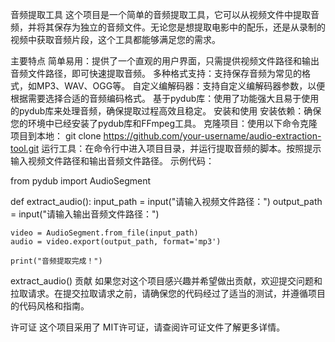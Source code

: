 音频提取工具
这个项目是一个简单的音频提取工具，它可以从视频文件中提取音频，并将其保存为独立的音频文件。无论您是想提取电影中的配乐，还是从录制的视频中获取音频片段，这个工具都能够满足您的需求。

主要特点
简单易用：提供了一个直观的用户界面，只需提供视频文件路径和输出音频文件路径，即可快速提取音频。
多种格式支持：支持保存音频为常见的格式，如MP3、WAV、OGG等。
自定义编解码器：支持自定义编解码器参数，以便根据需要选择合适的音频编码格式。
基于pydub库：使用了功能强大且易于使用的pydub库来处理音频，确保提取过程高效且稳定。
安装和使用
安装依赖：确保您的环境中已经安装了pydub库和FFmpeg工具。
克隆项目：使用以下命令克隆项目到本地：
git clone https://github.com/your-username/audio-extraction-tool.git
运行工具：在命令行中进入项目目录，并运行提取音频的脚本。按照提示输入视频文件路径和输出音频文件路径。
示例代码：

from pydub import AudioSegment

def extract_audio():
    input_path = input("请输入视频文件路径：")
    output_path = input("请输入输出音频文件路径：")

    video = AudioSegment.from_file(input_path)
    audio = video.export(output_path, format='mp3')

    print("音频提取完成！")

extract_audio()
贡献
如果您对这个项目感兴趣并希望做出贡献，欢迎提交问题和拉取请求。在提交拉取请求之前，请确保您的代码经过了适当的测试，并遵循项目的代码风格和指南。

许可证
这个项目采用了 MIT许可证，请查阅许可证文件了解更多详情。
